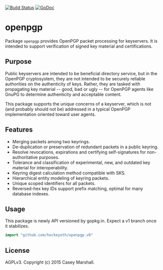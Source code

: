 [![Build Status](https://travis-ci.org/hockeypuck/openpgp.svg?branch=master)](https://travis-ci.org/hockeypuck/openpgp)
[![GoDoc](https://godoc.org/gopkg.in/hockeypuck/openpgp.v0?status.svg)](https://godoc.org/gopkg.in/hockeypuck/openpgp.v0)

# openpgp

Package `openpgp` provides OpenPGP packet processing for keyservers. It is
intended to support verification of signed key material and certifications.

## Purpose

Public keyservers are intended to be beneficial directory service, but in the
OpenPGP cryptosystem, they are not intended to be securely reliable authorities
on the authenticity of keys. Rather, they are tasked with propagating key
material -- good, bad or ugly -- for OpenPGP agents like GnuPG to determine
authenticity and acceptable content.

This package supports the unique concerns of a keyserver, which is not (and
probably should not be) addressed in a typical OpenPGP implementation oriented toward user agents.

## Features

* Merging packets among two keyrings.
* De-duplication or preservation of redundant packets in a public keyring.
* Resolve revocations, expirations and certifying self-signatures for
  non-authoritative purposes.
* Tolerance and classification of experimental, new, and outdated key material
  for interoperability.
* Keyring digest calculation method compatible with SKS.
* Hierarchical entity modeling of keyring packets.
* Unique scoped identifiers for all packets.
* Reversed-hex key IDs support prefix matching, optimal for many database indexes.

## Usage

This package is newly API versioned by gopkg.in. Expect a v1 branch once it stabilizes.

```go
import "github.com/hockeyeth/openpgp.v0"
```

## License

AGPLv3. Copyright (c) 2015 Casey Marshall.

